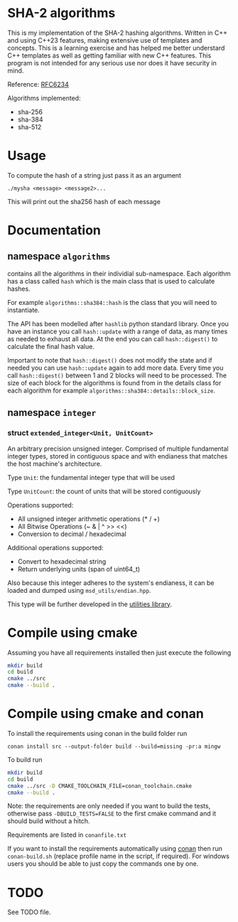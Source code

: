 # SHA-2 algorithms

This is my implementation of the SHA-2 hashing algorithms. Written in C++ and using C++23 features, making extensive use of templates and concepts.
This is a learning exercise and has helped me better understard C++ templates as well as getting familiar with new C++ features. This program is not intended for any serious use nor does it have security in mind.

Reference: [RFC6234](https://datatracker.ietf.org/doc/html/rfc6234)

Algorithms implemented:
* sha-256
* sha-384
* sha-512

# Usage

To compute the hash of a string just pass it as an argument

`./mysha <message> <message2>...`

This will print out the sha256 hash of each message

# Documentation

## namespace `algorithms`

contains all the algorithms in their individial sub-namespace. Each algorithm has a class called `hash` which is the main class that is used to calculate hashes. 

For example `algorithms::sha384::hash` is the class that you will need to instantiate.

The API has been modelled after `hashlib` python standard library. Once you have an instance you call `hash::update` with a range of data, as many times as needed to exhaust all data. At the end you can call `hash::digest()` to calculate the final hash value.

Important to note that `hash::digest()` does not modify the state and if needed you can use `hash::update` again to add more data. Every time you call `hash::digest()` between 1 and 2 blocks will need to be processed. The size of each block for the algorithms is found from in the details class for each algorithm for example `algorithms::sha384::details::block_size`.

## namespace `integer`

### struct `extended_integer<Unit, UnitCount>`

An arbitrary precision unsigned integer. Comprised of multiple fundamental integer types, stored in contiguous space and with endianess that matches the host machine's architecture.

Type `Unit`: the fundamental integer type that will be used

Type `UnitCount`: the count of units that will be stored contiguously

Operations supported:
* All unsigned integer arithmetic operations (* / +)
* All Bitwise Operations (~ & | ^ >> <<)
* Conversion to decimal / hexadecimal

Additional operations supported:
* Convert to hexadecimal string
* Return underlying units (span of uint64_t)

Also because this integer adheres to the system's endianess, it can be loaded
and dumped using `msd_utils/endian.hpp`.

This type will be further developed in the [utilities library](https://github.com/msd/cpp-utils).

# Compile using cmake

Assuming you have all requirements installed then just execute the following

```bash
mkdir build
cd build
cmake ../src
cmake --build .
```

# Compile using cmake and conan

To install the requirements using conan in the build folder run

`conan install src --output-folder build --build=missing -pr:a mingw`

To build run

```bash
mkdir build
cd build
cmake ../src -D CMAKE_TOOLCHAIN_FILE=conan_toolchain.cmake
cmake --build .
```

Note: the requirements are only needed if you want to build the tests, otherwise pass `-DBUILD_TESTS=FALSE`
to the first cmake command and it should build without a hitch.

Requirements are listed in `conanfile.txt`

If you want to install the requirements automatically using [conan](https://github.com/conan-io/conan)
then run `conan-build.sh` (replace profile name in the script, if required). For windows users you should
be able to just copy the commands one by one.

# TODO

See TODO file.
